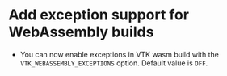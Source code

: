# Add exception support for WebAssembly builds

- You can now enable exceptions in VTK wasm build with the `VTK_WEBASSEMBLY_EXCEPTIONS` option. Default value is `OFF`.

